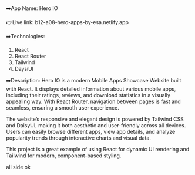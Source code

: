➡️App Name: Hero IO

👉Live link: b12-a08-hero-apps-by-esa.netlify.app

➡️Technologies: 
1. React 
2. React Router
3. Tailwind
4. DaysiUI

➡️Description:
Hero IO is a modern Mobile Apps Showcase Website built with React. It displays detailed information about various mobile apps, including their ratings, reviews, and download statistics in a visually appealing way. With React Router, navigation between pages is fast and seamless, ensuring a smooth user experience.

The website’s responsive and elegant design is powered by Tailwind CSS and DaisyUI, making it both aesthetic and user-friendly across all devices. Users can easily browse different apps, view app details, and analyze popularity trends through interactive charts and visual data.

This project is a great example of using React for dynamic UI rendering and Tailwind for modern, component-based styling. 



all side ok
